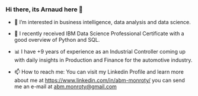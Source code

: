 ### Hi there, its Arnaud here 👋

- 🔭 I’m interested in business intelligence, data analysis and data science.

- 🌱 I recently received IBM Data Science Professional Certificate with a good overview of Python and SQL.

- 📊 I have +9 years of experience as an Industrial Controller coming up with daily insights in Production and Finance for the automotive industry.

- 📫 How to reach me: You can visit my Linkedin Profile and learn more about me at
     https://www.linkedin.com/in/abm-monroty/ you can send me an e-mail at abm.monroty@gmail.com
